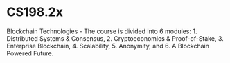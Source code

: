 # CS198.2x
Blockchain Technologies - The course is divided into 6 modules: 1. Distributed Systems &amp; Consensus, 2. Cryptoeconomics &amp; Proof-of-Stake, 3. Enterprise Blockchain, 4. Scalability, 5. Anonymity, and 6. A Blockchain Powered Future.

